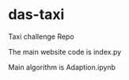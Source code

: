 # das-taxi
Taxi challenge Repo

The main website code is index.py

Main algorithm is Adaption.ipynb
